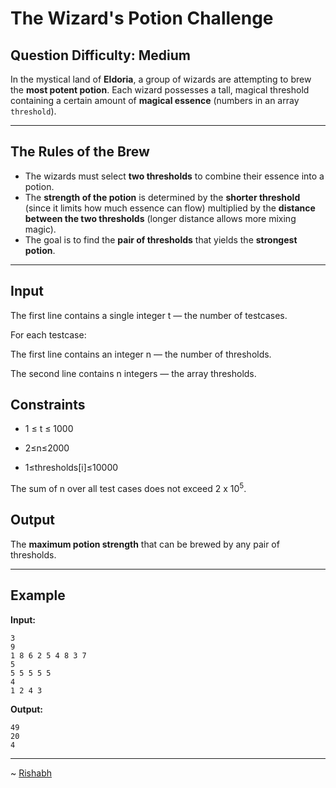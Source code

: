 # The Wizard's Potion Challenge

## Question Difficulty: Medium


In the mystical land of **Eldoria**, a group of wizards are attempting to brew the **most potent potion**. Each wizard possesses a tall, magical threshold containing a certain amount of **magical essence** (numbers in an array `threshold`).

---

## The Rules of the Brew

* The wizards must select **two thresholds** to combine their essence into a potion.
* The **strength of the potion** is determined by the **shorter threshold** (since it limits how much essence can flow) multiplied by the **distance between the two thresholds** (longer distance allows more mixing magic).
* The goal is to find the **pair of thresholds** that yields the **strongest potion**.



---

## Input

The first line contains a single integer t — the number of testcases.

For each testcase:

The first line contains an integer n — the number of thresholds.

The second line contains n integers — the array thresholds.


## Constraints

- 1 ≤ t ≤ 1000

- 2≤n≤2000

- 1≤thresholds[i]≤10000

The sum of n over all test cases does not exceed $2$ x $10^5$.

## Output

The **maximum potion strength** that can be brewed by any pair of thresholds.

---

## Example

**Input:**

```
3
9
1 8 6 2 5 4 8 3 7
5
5 5 5 5 5
4
1 2 4 3
```


**Output:**

```
49
20
4
```

---
~ <a href=https://github.com/r1shu-R> Rishabh </a>